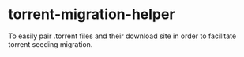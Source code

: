 torrent-migration-helper
========================

To easily pair .torrent files and their download site in order to facilitate torrent seeding migration. 
